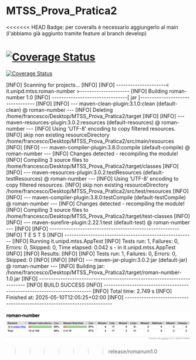 # MTSS_Prova_Pratica2

<<<<<<< HEAD
Badge: per coveralls è necessario aggiungerlo al main (l'abbiamo già aggiunto tramite feature al branch develop)

[![Coverage Status](https://coveralls.io/repos/github/francescopasqual/MTSS_Prova_Pratica2/badge.svg?branch=main)](https://coveralls.io/github/francescopasqual/MTSS_Prova_Pratica2?branch=main)
=======
[![Coverage Status](https://coveralls.io/repos/github/francescopasqual/MTSS_Prova_Pratica2/badge.svg?branch=main)](https://coveralls.io/github/francescopasqual/MTSS_Prova_Pratica2?branch=main)


[INFO] Scanning for projects...
[INFO] 
[INFO] ---------------------< it.unipd.mtss:roman-number >---------------------
[INFO] Building roman-number 1.0
[INFO] --------------------------------[ jar ]---------------------------------
[INFO] 
[INFO] --- maven-clean-plugin:3.1.0:clean (default-clean) @ roman-number ---
[INFO] Deleting /home/francesco/Desktop/MTSS_Prova_Pratica2/target
[INFO] 
[INFO] --- maven-resources-plugin:3.0.2:resources (default-resources) @ roman-number ---
[INFO] Using 'UTF-8' encoding to copy filtered resources.
[INFO] skip non existing resourceDirectory /home/francesco/Desktop/MTSS_Prova_Pratica2/src/main/resources
[INFO] 
[INFO] --- maven-compiler-plugin:3.8.0:compile (default-compile) @ roman-number ---
[INFO] Changes detected - recompiling the module!
[INFO] Compiling 3 source files to /home/francesco/Desktop/MTSS_Prova_Pratica2/target/classes
[INFO] 
[INFO] --- maven-resources-plugin:3.0.2:testResources (default-testResources) @ roman-number ---
[INFO] Using 'UTF-8' encoding to copy filtered resources.
[INFO] skip non existing resourceDirectory /home/francesco/Desktop/MTSS_Prova_Pratica2/src/test/resources
[INFO] 
[INFO] --- maven-compiler-plugin:3.8.0:testCompile (default-testCompile) @ roman-number ---
[INFO] Changes detected - recompiling the module!
[INFO] Compiling 3 source files to /home/francesco/Desktop/MTSS_Prova_Pratica2/target/test-classes
[INFO] 
[INFO] --- maven-surefire-plugin:2.22.1:test (default-test) @ roman-number ---
[INFO] 
[INFO] -------------------------------------------------------
[INFO]  T E S T S
[INFO] -------------------------------------------------------
[INFO] Running it.unipd.mtss.AppTest
[INFO] Tests run: 1, Failures: 0, Errors: 0, Skipped: 0, Time elapsed: 0.042 s - in it.unipd.mtss.AppTest
[INFO] 
[INFO] Results:
[INFO] 
[INFO] Tests run: 1, Failures: 0, Errors: 0, Skipped: 0
[INFO] 
[INFO] 
[INFO] --- maven-jar-plugin:3.0.2:jar (default-jar) @ roman-number ---
[INFO] Building jar: /home/francesco/Desktop/MTSS_Prova_Pratica2/target/roman-number-1.0.jar
[INFO] ------------------------------------------------------------------------
[INFO] BUILD SUCCESS
[INFO] ------------------------------------------------------------------------
[INFO] Total time:  2.749 s
[INFO] Finished at: 2025-05-10T12:05:25+02:00
[INFO] ------------------------------------------------------------------------




![Alt text](code_coverage_test10.png)
>>>>>>> release/romanum1.0
